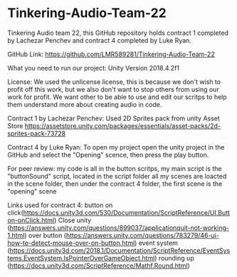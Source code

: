 # Tinkering-Audio-Team-22
Tinkering Audio team 22, this GitHub repository holds contract 1 completed by Lachezar Penchev and contract 4 completed by Luke Ryan. 

GitHub Link:
https://github.com/LMR589281/Tinkering-Audio-Team-22

What you need to run our project:
Unity Version 2018.4.2f1

License:
We used the unlicense license, this is because we don't wish to profit off this work, but we also don't want to stop others from using our work for profit. We want other to be able to use and edit our scritps to help them understand more about creating audio in code.  

Contract 1 by Lachezar Penchev:
Used 2D Sprites pack from unity Asset Store
https://assetstore.unity.com/packages/essentials/asset-packs/2d-sprites-pack-73728

Contract 4 by Luke Ryan:
To open my project open the unity project in the GitHub and select the "Opening" scence, then press the play button.

For peer review: my code is all in the button scritps, my main script is the "buttonSound" script, located in the script folder
all my scenes are loacted in the scene folder, then under the contract 4 folder, the first scene is the "opening" scene 

Links used for contract 4:
button on click(https://docs.unity3d.com/530/Documentation/ScriptReference/UI.Button-onClick.html)
Close unity (https://answers.unity.com/questions/899037/applicationquit-not-working-1.html)
over button (https://answers.unity.com/questions/783279/46-ui-how-to-detect-mouse-over-on-button.html)
event system (https://docs.unity3d.com/2018.1/Documentation/ScriptReference/EventSystems.EventSystem.IsPointerOverGameObject.html)
rounding up (https://docs.unity3d.com/ScriptReference/Mathf.Round.html)
